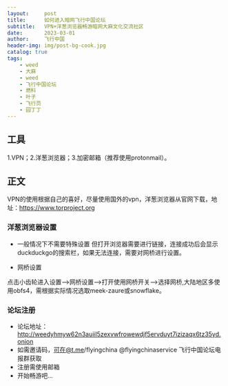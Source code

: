 ```yaml
---
layout:     post
title:      如何进入暗网飞行中国论坛
subtitle:   VPN+洋葱浏览器畅游暗网大麻文化交流社区
date:       2023-03-01
author:     飞行中国
header-img: img/post-bg-cook.jpg
catalog: true
tags:
    - weed
    - 大麻
    - weed
    - 飞行中国论坛
    - 燃料
    - 叶子
    - 飞行员
    - 园丁丁
---
```


## 工具

1.VPN；2.洋葱浏览器；3.加密邮箱（推荐使用protonmail）。



## 正文

VPN的使用根据自己的喜好，尽量使用国外的vpn，洋葱浏览器从官网下载，地址：https://www.torproject.org

### 洋葱浏览器设置

- 一般情况下不需要特殊设置
 但打开浏览器需要进行链接，连接成功后会显示duckduckgo的搜索栏，如果无法连接，需要对网桥进行设置。

- 网桥设置

 点击小齿轮进入设置——>网桥设置——>打开使用网桥开关——>选择网桥,大陆地区多使用obfs4，需根据实际情况选取meek-zaure或snowflake。




### 论坛注册
- 论坛地址：http://weedyhmyw62n3auiil5zexvwfrowewdjf5ervduyt7izizaqx6tz35yd.onion
- 如需邀请码，可在@t.me/flyingchina  @flyingchinaservice 飞行中国论坛电报群获取
- 注册需使用邮箱
- 开始畅游吧...
